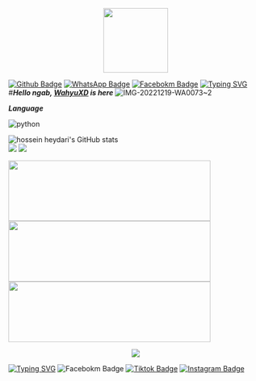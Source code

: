<p align="center">
  <a href="https://github.com/SlavyanDesu"><img src="https://avatars3.githubusercontent.com/u/28254882?s=400&u=25765902db0b709938966cf4127ac11af5eafb5d&v=4" height="128" width="128" /></a>
</p>

[![Github Badge](https://img.shields.io/badge/-W4HYUXD-white?style=flat&logo=Github&logoColor=black&link=https://github.com/W4HYUXD/)](https://github.com/W4HYUXD)  [![WhatsApp Badge](https://img.shields.io/badge/-Press-white?style=flat&logo=WhatsApp&logoColor=green&link=https://wa.me/6283132458199/)](https://wa.me/-6283132458199-green/) 
[![Facebokm Badge](https://img.shields.io/badge/-WaGyoXD-white?style=flat&logo=Facebook&.logoColor=green&link=https://www.facebook.com/WaGyoXD/)](https://www.facebook.com/WaGyoXD)
[![Typing SVG](https://readme-typing-svg.herokuapp.com?font=Koulen&size=25&duration=8000&color=light&center=true&vCenter=true&multiline=true&width=600&lines=Selamat+Datang+Digithub+Wahyu+XD+Don't+Forget+To+Follow+Anj)](https://git.io/typing-svg)
#***Hello ngab, [WahyuXD]() is here***
![IMG-20221219-WA0073~2](https://user-images.githubusercontent.com/115902571/208432603-40622335-4f1c-430d-aa68-20951d840276.jpg)


***Language***

![python](https://img.shields.io/badge/-python-black?style=for-the-badge&logo=python&logoColor=white&labelColor=8E2DE2)

   <img src="https://github-readme-stats.vercel.app/api?username=W4HYUXD&show_icons=true&include_all_commits=true&theme=monokai" alt="hossein heydari's GitHub stats" /><br />
        <img src="https://github-readme-streak-stats.herokuapp.com/?user=W4HYUXD&theme=monokai"/>
        <img src="https://github-readme-stats.vercel.app/api/top-langs/?username=W4HYUXD&layout=compact&theme=monokai&langs_count=12"/><br />
<!--
**W4HYUXD/W4HYUXD** is a ✨ _special_ ✨ repository because its `README.md` (this file) appears on your GitHub profile.

Here are some ideas to get you started:

- 🔭 I’m currently working on ...
- 🌱 I’m currently learning ...
- 👯 I’m looking to collaborate on ...
- 🤔 I’m looking for help with ...
- 💬 Ask me about ...
- 📫 How to reach me: ...
- 😄 Pronouns: ...
- ⚡ Fun fact: ...
-->
<a href="https://github.com/W4HYUXD/SP"><img width="400" height="120" src="https://github-readme-stats.vercel.app/api/pin/?username=W4HYUXD&repo=SP&theme=monokai"></a>
<a href="https://github.com/W4HYUXD/simple-share"><img width="400" height="120" src="https://github-readme-stats.vercel.app/api/pin/?username=W4HYUXD&repo=simple-share&theme=monokai"></a>
<a href="https://github.com/W4HYUXD/BFB"><img width="400" height="120" src="https://github-readme-stats.vercel.app/api/pin/?username=W4HYUXD&repo=BFB&theme=monokai"></a>
</p>
<p align="center">
  <img width="auto" height="auto" src='https://github-profile-trophy.vercel.app/?username=WAHYUXD&theme=monokai&row=1&column=5&no-frame=true'
</p>

[![Typing SVG](https://readme-typing-svg.herokuapp.com?font=Koulen&size=25&duration=8000&color=light&center=true&vCenter=true&multiline=true&width=600&lines=Don't+forget+to+also+follow+my+social+media+accounts)](https://git.io/typing-svg)
         ![Facebokm Badge](https://img.shields.io/badge/-MOCHWAHYUDINAMBIAID-black?style=flat&logo=Facebook&logoColor=pnk&link=https://www.facebook.com/Wahyu.XNXCODE/)
          [![Tiktok Badge](https://img.shields.io/badge/-@mochwahyuxd.32-black?style=flat&logo=Tiktok&logoColor=white&link=https://www.tiktok.com/@mochwahyuxd.32/)](https://www.tiktok.com/@mochwahyuxd.32-black/)
           [![Instagram Badge](https://img.shields.io/badge/-itsmeewagyo__-f01397?style=flat&logo=Instagram&logoColor=white&link=https://www.instagram.com/itsmeewagyoo_/)](https://www.instagram.com/itsmeewagyoo_/)
